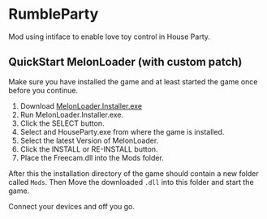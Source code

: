 # RumbleParty
Mod using intiface to enable love toy control in House Party.

## QuickStart MelonLoader (with custom patch)

Make sure you have installed the game and at least started the game once before you continue.


1. Download [MelonLoader.Installer.exe](https://github.com/HerpDerpinstine/MelonLoader/releases/latest/download/MelonLoader.Installer.exe)
2. Run MelonLoader.Installer.exe.
3. Click the SELECT button.
4. Select and HouseParty.exe from where the game is installed.
5. Select the latest Version of MelonLoader.
6. Click the INSTALL or RE-INSTALL button.
9. Place the Freecam.dll into the Mods folder.

After this the installation directory of the game should contain a new folder called `Mods`.
Then Move the downloaded `.dll` into this folder and start the game.

Connect your devices and off you go.
